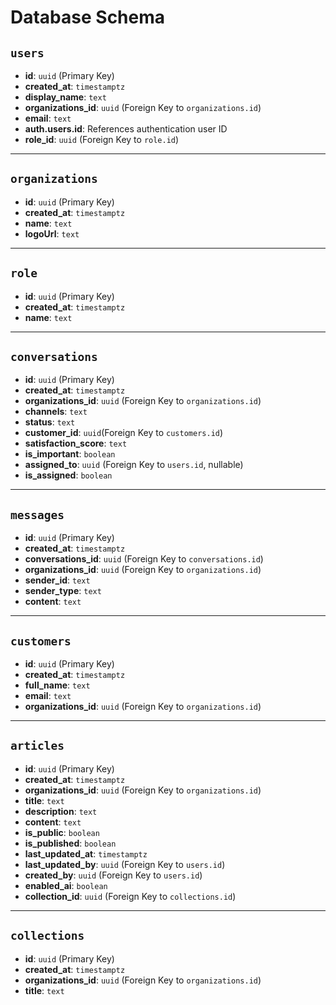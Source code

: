 # Database Schema

## `users`
- **id**: `uuid` (Primary Key)
- **created_at**: `timestamptz`
- **display_name**: `text`
- **organizations_id**: `uuid` (Foreign Key to `organizations.id`)
- **email**: `text`
- **auth.users.id**: References authentication user ID
- **role_id**: `uuid` (Foreign Key to `role.id`)

---

## `organizations`
- **id**: `uuid` (Primary Key)
- **created_at**: `timestamptz`
- **name**: `text`
- **logoUrl**: `text`


---

## `role`
- **id**: `uuid` (Primary Key)
- **created_at**: `timestamptz`
- **name**: `text`

---

## `conversations`
- **id**: `uuid` (Primary Key)
- **created_at**: `timestamptz`
- **organizations_id**: `uuid` (Foreign Key to `organizations.id`)
- **channels**: `text`
- **status**: `text`
- **customer_id**: `uuid`(Foreign Key to `customers.id`)
- **satisfaction_score**: `text`
- **is_important**: `boolean`
- **assigned_to**: `uuid` (Foreign Key to `users.id`, nullable)
- **is_assigned**: `boolean`

---

## `messages`
- **id**: `uuid` (Primary Key)
- **created_at**: `timestamptz`
- **conversations_id**: `uuid` (Foreign Key to `conversations.id`)
- **organizations_id**: `uuid` (Foreign Key to `organizations.id`)
- **sender_id**: `text`
- **sender_type**: `text`
- **content**: `text`

---

## `customers`
- **id**: `uuid` (Primary Key)
- **created_at**: `timestamptz`
- **full_name**: `text`
- **email**: `text`
- **organizations_id**: `uuid` (Foreign Key to `organizations.id`)

---

## `articles`
- **id**: `uuid` (Primary Key)
- **created_at**: `timestamptz`
- **organizations_id**: `uuid` (Foreign Key to `organizations.id`)
- **title**: `text`
- **description**: `text`
- **content**: `text`
- **is_public**: `boolean`
- **is_published**: `boolean`
- **last_updated_at**: `timestamptz`
- **last_updated_by**: `uuid` (Foreign Key to `users.id`)
- **created_by**: `uuid` (Foreign Key to `users.id`)
- **enabled_ai**: `boolean`
- **collection_id**: `uuid` (Foreign Key to `collections.id`)

---

## `collections`
- **id**: `uuid` (Primary Key)
- **created_at**: `timestamptz`
- **organizations_id**: `uuid` (Foreign Key to `organizations.id`)
- **title**: `text`
